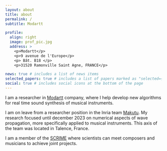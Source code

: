 ```yaml
---
layout: about
title: about
permalink: /
subtitle: Modartt

profile:
  align: right
  image: prof_pic.jpg
  address: >
    <p>Modartt</p>
    <p>9 avenue de l'Europe</p>
    <p> Bât. B18 </p>
    <p>31520 Ramonville Saint Agne, FRANCE</p>   

news: true # includes a list of news items
selected_papers: true # includes a list of papers marked as "selected={true}"
social: true # includes social icons at the bottom of the page
---
```


I am a researcher in [Modartt](http://www.modartt.com) company, where I help develop new algorithms for real time sound synthesis of musical instruments.

I am on leave from a researcher position in the Inria team [Makutu](https://team.inria.fr/makutu/). My research focused until december 2023 on numerical aspects of wave propagation, more specifically applied to musical instruments. This axis of the team was located in Talence, France.

I am a member of the [SCRIME](https://scrime.u-bordeaux.fr) where scientists can meet composers and musicians to achieve joint projects.

<!--In the GDS [EcoInfo](https://ecoinfo.cnrs.fr), I try to better understand the environmental footprint of the digital world.-->

<!-- I also like to play the baroque oboe with the [Ensemble Les Précieuses](https://ensemblelesprecieuses.fr), the Ensemble Maddalena and others, to sing in the choir [Orfeo](https://ensembleorfeo.fr) and to listen to [J. S. Bach](https://en.wikipedia.org/wiki/Johann_Sebastian_Bach) wonderful work.-->

<!--
Put your address / P.O. box / other info right below your picture. You can also disable any these elements by editing `profile` property of the YAML header of your `_pages/about.md`. Edit `_bibliography/papers.bib` and Jekyll will render your [publications page](/al-folio/publications/) automatically.

Link to your social media connections, too. This theme is set up to use [Font Awesome icons](http://fortawesome.github.io/Font-Awesome/) and [Academicons](https://jpswalsh.github.io/academicons/), like the ones below. Add your Facebook, Twitter, LinkedIn, Google Scholar, or just disable all of them.

-->
